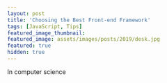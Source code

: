 ```yaml
---
layout: post
title: 'Choosing the Best Front-end Framework'
tags: [JavaScript, Tips]
featured_image_thumbnail:
featured_image: assets/images/posts/2019/desk.jpg
featured: true
hidden: true
---
```


In computer science
